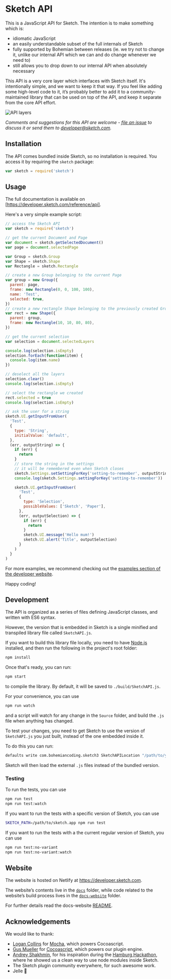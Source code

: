 # Sketch API

This is a JavaScript API for Sketch. The intention is to make something which is:

- idiomatic JavaScript
- an easily understandable subset of the full internals of Sketch
- fully supported by Bohemian between releases (ie. we try not to change it, unlike our internal API which we can and do change whenever we need to)
- still allows you to drop down to our internal API when absolutely necessary

This API is a very core layer which interfaces with Sketch itself. It's intentionally simple, and we want to keep it that way. If you feel like adding some high-level code to it, it’s probably better to add it to a community-maintained library that can be used on top of the API, and keep it separate from the core API effort.

![API layers](https://cloud.githubusercontent.com/assets/206306/19645098/f7d3615c-99ea-11e6-962a-439fb553bf2d.png)

_Comments and suggestions for this API are welcome - [file an issue](https://github.com/sketch-hq/SketchAPI/issues) to discuss it or send them to developer@sketch.com._

## Installation

The API comes bundled inside Sketch, so no installation is required. You access it by requiring the `sketch` package:

```js
var sketch = require('sketch')
```

## Usage

The full documentation is available on [https://developer.sketch.com/reference/api].

Here's a very simple example script:

```js
// access the Sketch API
var sketch = require('sketch')

// get the current Document and Page
var document = sketch.getSelectedDocument()
var page = document.selectedPage

var Group = sketch.Group
var Shape = sketch.Shape
var Rectangle = sketch.Rectangle

// create a new Group belonging to the current Page
var group = new Group({
  parent: page,
  frame: new Rectangle(0, 0, 100, 100),
  name: 'Test',
  selected: true,
})
// create a new rectangle Shape belonging to the previously created Group
var rect = new Shape({
  parent: group,
  frame: new Rectangle(10, 10, 80, 80),
})

// get the current selection
var selection = document.selectedLayers

console.log(selection.isEmpty)
selection.forEach(function(item) {
  console.log(item.name)
})

// deselect all the layers
selection.clear()
console.log(selection.isEmpty)

// select the rectangle we created
rect.selected = true
console.log(selection.isEmpty)

// ask the user for a string
sketch.UI.getInputFromUser(
  'Test',
  {
    type: 'String',
    initialValue: 'default',
  },
  (err, outputString) => {
    if (err) {
      return
    }
    // store the string in the settings
    // it will be remembered even when Sketch closes
    sketch.Settings.setSettingForKey('setting-to-remember', outputString)
    console.log(sketch.Settings.settingForKey('setting-to-remember'))

    sketch.UI.getInputFromUser(
      'Test',
      {
        type: 'Selection',
        possibleValues: ['Sketch', 'Paper'],
      },
      (err, outputSelection) => {
        if (err) {
          return
        }
        sketch.UI.message('Hello mum!')
        sketch.UI.alert('Title', outputSelection)
      }
    )
  }
)
```

For more examples, we recommend checking out the [examples section of the developer website](https://developer.sketch.com/examples/).

Happy coding!

## Development

The API is organized as a series of files defining JavaScript classes, and written with ES6 syntax.

However, the version that is embedded in Sketch is a single minified and transpiled library file called `SketchAPI.js`.

If you want to build this library file locally, you need to have [Node.js](https://nodejs.org) installed, and then run the following in the project's root folder:

```bash
npm install
```

Once that's ready, you can run:

```bash
npm start
```

to compile the library. By default, it will be saved to `./build/SketchAPI.js`.

For your convenience, you can use

```bash
npm run watch
```

and a script will watch for any change in the `Source` folder, and build the `.js` file when anything has changed.

To test your changes, you need to get Sketch to use the version of `SketchAPI.js` you just built, instead of the one embedded inside it.

To do this you can run:

```bash
defaults write com.bohemiancoding.sketch3 SketchAPILocation "/path/to/your/SketchAPI_repo/build"
```

Sketch will then load the external `.js` files instead of the bundled version.

### Testing

To run the tests, you can use

```bash
npm run test
npm run test:watch
```

If you want to run the tests with a specific version of Sketch, you can use

```bash
SKETCH_PATH=/path/to/sketch.app npm run test
```

If you want to run the tests with a the current regular version of Sketch, you can use

```bash
npm run test:no-variant
npm run test:no-variant:watch
```

## Website

The website is hosted on Netlify at https://developer.sketch.com.

The website’s contents live in the [`docs`](./docs) folder, while code related to the website’s build process lives in the [`docs-website`](./docs-website) folder.

For further details read the docs-website [README](./docs-website/README.md).

## Acknowledgements

We would like to thank:

- [Logan Collins](https://github.com/logancollins) for [Mocha](https://github.com/logancollins/Mocha), which powers Cocoascript.
- [Gus Mueller](https://github.com/ccgus) for [Cocoascript](https://github.com/ccgus/CocoaScript), which powers our plugin engine.
- [Andrey Shakhmin](https://github.com/turbobabr), for his inspiration during the [Hamburg Hackathon](http://designtoolshackday.com), where he showed us a clean way to use node modules inside Sketch.
- The Sketch plugin community everywhere, for such awesome work.
- Jelle :troll:
